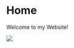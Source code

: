 # Home

Welcome to my Website!




<img src="https://4.bp.blogspot.com/-hVHMtkaxnr8/UckaaFt5AsI/AAAAAAAAAw4/3e8WNRXnXn8/s1600/87164e2d22008c2be.gif">
